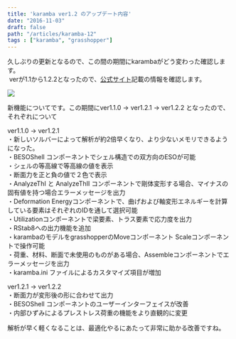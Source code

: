 ```yaml
---
title: 'karamba ver1.2 のアップデート内容'
date: "2016-11-03"
draft: false
path: "/articles/karamba-12"
tags : ["karamba", "grasshopper"]
---
```


久しぶりの更新となるので、この間の期間にkarambaがどう変わった確認します。  
 verが1.1から1.2.2となったので、[公式サイト](http://www.grasshopper3d.com/group/karamba/page/new-features-and-bug-fixes)記載の情報を確認します。  

[![](https://api.ning.com/files/2mxGt-70BGGTngCq9wUcVYtSXOQ-aIuAtFiYLQ9ZtAUuJ-9DUufgWDWIn1tnSxjuiF5UksjNqahZiLufV6b*zQPZCIRJRNqN/karambaLogo_480x480.jpg?crop=1:1&width=171)](http://api.ning.com/files/2mxGt-70BGGTngCq9wUcVYtSXOQ-aIuAtFiYLQ9ZtAUuJ-9DUufgWDWIn1tnSxjuiF5UksjNqahZiLufV6b*zQPZCIRJRNqN/karambaLogo_480x480.jpg?crop=1%3A1&width=171)

  
  
  
  
新機能についてです。この期間にver1.1.0 → ver1.2.1 → ver1.2.2 となったので、それぞれについて  
  
ver1.1.0 → ver1.2.1  
・新しいソルバーによって解析が約2倍早くなり、より少ないメモリできるようになった。  
・BESOShell コンポーネントでシェル構造での双方向のESOが可能  
・シェルの等高線で等高線の値を表示  
・断面力を正と負の値で２色で表示  
・AnalyzeThI と AnalyzeThII コンポーネントで剛体変形する場合、マイナスの固有値を持つ場合エラーメッセージを出力  
・Deformation Energyコンポーネントで、曲げおよび軸変形エネルギーを計算している要素はそれぞれのIDを通して選択可能  
・Utilizationコンポーネントで梁要素、トラス要素で応力度を出力  
・RStab8への出力機能を追加  
・karambaのモデルをgrasshopperのMoveコンポーネント Scaleコンポーネントで操作可能  
・荷重、材料、断面で未使用のものがある場合、Assembleコンポーネントでエラーメッセージを出力  
・karamba.ini ファイルによるカスタマイズ項目が増加  
  
ver1.2.1 → ver1.2.2  
・断面力が変形後の形に合わせて出力  
・BESOShell コンポーネントのユーザーインターフェイスが改善  
・内部ひずみによるプレストレス荷重の機能をより直観的に変更  
  
解析が早く軽くなることは、最適化やるにあたって非常に助かる改善ですね。